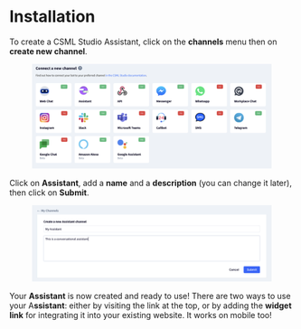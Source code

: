 # Installation

To create a CSML Studio Assistant, click on the **channels** menu then on **create new channel**.

<figure><img src="../../.gitbook/assets/image (9).png" alt=""><figcaption></figcaption></figure>

Click on **Assistant**, add a **name** and a **description** (you can change it later), then click on **Submit**.

<figure><img src="../../.gitbook/assets/image (11).png" alt=""><figcaption></figcaption></figure>

Your **Assistant** is now created and ready to use! There are two ways to use your A**ssistant**: either by visiting the link at the top, or by adding the **widget link** for integrating it into your existing website. It works on mobile too!
